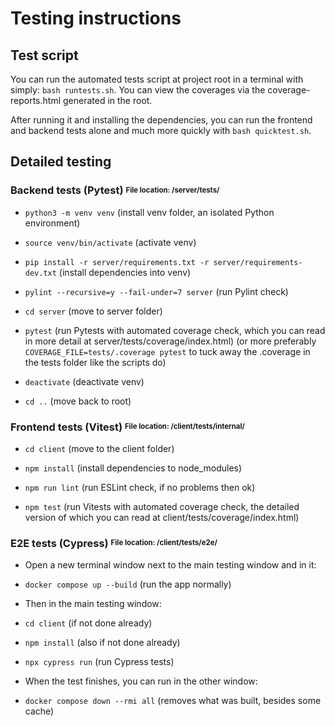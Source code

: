 # Testing instructions

## Test script

You can run the automated tests script at project root in a terminal with simply:
`bash runtests.sh`. You can view the coverages via the coverage-reports.html generated in the root.

After running it and installing the dependencies, you can run the frontend and backend tests alone and much more quickly with `bash quicktest.sh`.

## Detailed testing

### Backend tests (Pytest) <sup><sub>File location: /server/tests/</sub></sup>
- `python3 -m venv venv` (install venv folder, an isolated Python environment)

- `source venv/bin/activate` (activate venv)

- `pip install -r server/requirements.txt -r server/requirements-dev.txt` (install dependencies into venv)

- `pylint --recursive=y --fail-under=7 server` (run Pylint check)

- `cd server` (move to server folder)

- `pytest` (run Pytests with automated coverage check, which you can read in more detail at server/tests/coverage/index.html) (or more preferably `COVERAGE_FILE=tests/.coverage pytest` to tuck away the .coverage in the tests folder like the scripts do)

- `deactivate` (deactivate venv)

- `cd ..` (move back to root)

### Frontend tests (Vitest) <sup><sub>File location: /client/tests/internal/</sub></sup>
- `cd client` (move to the client folder)

- `npm install` (install dependencies to node_modules)

- `npm run lint` (run ESLint check, if no problems then ok)

- `npm test` (run Vitests with automated coverage check, the detailed version of which you can read at client/tests/coverage/index.html)

### E2E tests (Cypress) <sup><sub>File location: /client/tests/e2e/</sub></sup>
- Open a new terminal window next to the main testing window and in it:
  
- `docker compose up --build` (run the app normally)

- Then in the main testing window:
  
- `cd client` (if not done already)

- `npm install` (also if not done already)

- `npx cypress run` (run Cypress tests)

- When the test finishes, you can run in the other window:

- `docker compose down --rmi all` (removes what was built, besides some cache)
